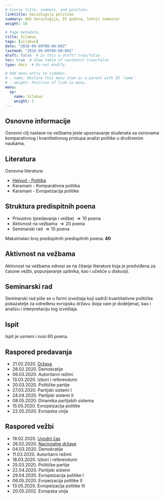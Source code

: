 ```yaml
---
# Course title, summary, and position.
linktitle: Sociologija politike
summary: OAS Sociologija, IV godina, letnji semestar
weight: 10

# Page metadata.
title: Silabus
tags: [silabus]
date: "2018-09-09T00:00:00Z"
lastmod: "2018-09-09T00:00:00Z"
draft: false  # Is this a draft? true/false
toc: true  # Show table of contents? true/false
type: docs  # Do not modify.

# Add menu entry to sidebar.
# - name: Declare this menu item as a parent with ID `name`.
# - weight: Position of link in menu.
menu:
  sp:
    name: Silabus
    weight: 1
---
```


## Osnovne informacije

Osnovni cilj nastave na vežbama jeste upoznavanje studenata sa osnovama komparativnog i kvantitativnog pristupa analizi politike u društvenim naukama.

## Literatura

Osnovna literatura:

- [Hejvud - Politika](/files/sp-hejvud.pdf)
- Karamani - Komparativna politika
- Karamani - Evropeizacija politike


## Struktura predispitnih poena

- Prisustvo (predavanja i vežbe) $\Rightarrow 10$ poena
- Aktivnost na vežbama $\Rightarrow 20$ poena
- Seminarski rad $\Rightarrow 10$ poena


Maksimalan broj predispitnih predispitnih poena: **40**


## Aktivnost na vežbama

Aktivnost na vežbama odnosi se na čitanje literature koja je predviđena za časove vežbi, popunjavanje upitnika, kao i učešće u diskusiji.



## Seminarski rad

Seminarski rad piše se u formi izveštaja koji sadrži kvantitativne političke pokazatelje za određenu evropsku državu (koja vam je dodeljena), kao i analizu i interpretaciju tog izveštaja.

## Ispit

Ispit je usmeni i nosi 60 poena. 


## Raspored predavanja

- 21.02.2020. [Država](sp01p.html)
- 28.02.2020. Demokratije
- 06.03.2020. Autoritarni režimi
- 13.03.2020. Izbori i referendumi
- 20.03.2020. Političke partije
- 27.03.2020. Partijski sistemi I
- 24.04.2020. Partijski sistemi II
- 08.05.2020. Dinamika partijskih sistema
- 15.05.2020. Evropeizacija politike
- 22.05.2020. Evropska unija

## Raspored vežbi

- 19.02.2020. [Uvodni čas](sp01.html)
- 26.02.2020. [Nacionalne države](sp02.html)
- 04.03.2020. Demokratije
- 11.03.2020. Autoritarni režimi
- 18.03.2020. Izbori i referendumi
- 25.03.2020. Političke partije
- 22.04.2020. Partijski sistemi
- 29.04.2020. Evropeizacija politike I
- 06.05.2020. Evrpeizacija politike II
- 13.05.2020. Evropeizacija politike III
- 20.05.2002. Evropska unija
